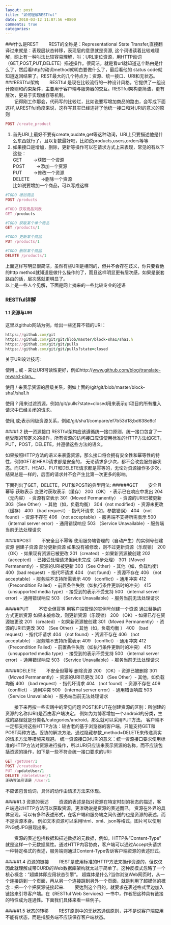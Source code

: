 ```yaml
---
layout: post
title: "如何理解RESTful"
date: 2018-03-12 11:07:56 +0800
comments: true
categories: 
---
```

###什么是REST
&emsp;&emsp;REST的全称是：Representational State Transfer,直接翻译过来就是：表现层状态转移，表现层的意思就是资源, 这个词语读着比较难理解，网上有一种叫法比较容易理解，叫：URL定位资源，用HTTP动词（GET,POST,PUT,DELETE）描述操作。很简洁，就是看url就知道这个路由是什么了，然后看http的动词method就明白要做什么了，最后看他的 status code就知道返回结果了。REST最大的几个特点为：资源、统一接口、URI和无状态。
###RESTful架构
&emsp;&emsp;RESTful 是现在比较流行的一种设计风格，它提供了一组设计原则和约束条件，主要用于客户端与服务器的交互。RESTful架构更简洁，更有层次，更易于实现缓存等机制。  
&emsp;&emsp;记得刚工作那会，代码写的比较烂，比如说要写增加商品的路由，会写成下面这样,从RESTful角度来说，这样写其实已经违背了他统一接口和对URI的意义的原则  
```ruby
POST /create_product
```

1.   首先URI上最好不要有create,pudate,get等这种动词，URI上只要描述他是什么东西就行了，且以复数最好吧，比如说products,users,orders等等  
2.   如果接口是增加，删除，更新等操作可以在请求方式上来表现，常见的有以下这些：  
    GET &emsp;&emsp;     ->获取一个资源   
    POST &emsp;&emsp;    ->添加一个资源   
    PUT &emsp;&emsp;     ->修改一个资源   
    DELETE &emsp;&emsp;  ->删除一个资源   
比如说要增加一个商品，可以写成这样
```ruby
#TODO 增加商品
POST /products

#TODO 获取商品列表
GET /products

#TODO 获取某个单个商品
GET /products/1

#TODO 更新某个商品
PUT /products/1

#TODO 删除某个商品
DELETE /products/1

```   
上面这样写明显很简洁，虽然有些URI是相同的，但并不会存在歧义，你只要看他的http method就知道是做什么操作的了，而且这样明显更有层次感，如果是嵌套路由的话，层次感就更明显了。  
以上是一些人个见解，下面是网上摘来的一些比较专业的述语

### RESTful详解
#### 1.1 资源与URI
这里以github网站为例，给出一些还算不错的URI：
```ruby
https://github.com/git
https://github.com/git/git/blob/master/block-sha1/sha1.h
https://github.com/git/git/pulls
https://github.com/git/git/pulls?state=closed
```
关于URI设计技巧:

使用 _ 或 - 来让URI可读性更好，例如http://www.github.com/blog/translate-reward-plan。

使用 / 来表示资源的层级关系，例如上面的/git/git/blob/master/block-sha1/sha1.h

使用 ? 用来过滤资源，例如/git/pulls?state=closed用来表示git项目的所有推入请求中已经关闭的请求。

使用,或;表示同级资源关系，例如/git/sha1/compare/ef7b53d18;bd638e8c1


####1.2 统一资源接口
RESTful架构应该遵循统一接口原则，统一接口包含了一组受限的预定义的操作，所有资源的访问接口应该使用标准的HTTP方法如GET，PUT，POST，DELETE，并遵循这些方法的语义。

如果按照HTTP方法的语义来暴露资源，那么接口将会拥有安全性和幂等性的特性，例如GET和HEAD请求都是安全的， 无论请求多少次，都不会改变服务器状态。而GET、HEAD、PUT和DELETE请求都是幂等的，无论对资源操作多少次， 结果总是一样的，后面的请求并不会产生比第一次更多的影响。

下面列出了GET，DELETE，PUT和POST的典型用法:
######GET
&emsp;&emsp;安全且幂等 获取表示 变更时获取表示（缓存） 200（OK） - 表示已在响应中发出 204（无内容） - 资源有空表示 301（Moved Permanently） - 资源的URI已被更新 303（See Other） - 其他（如，负载均衡） 304（not modified）- 资源未更改（缓存） 400 （bad request）- 指代坏请求（如，参数错误） 404 （not found）- 资源不存在 406 （not acceptable）- 服务端不支持所需表示 500 （internal server error）- 通用错误响应 503 （Service Unavailable）- 服务端当前无法处理请求

#####POST
&emsp;&emsp;不安全且不幂等 使用服务端管理的（自动产生）的实例号创建资源 创建子资源 部分更新资源 如果没有被修改，则不过更新资源（乐观锁） 200（OK）- 如果现有资源已被更改 201（created）- 如果新资源被创建 202（accepted）- 已接受处理请求但尚未完成（异步处理） 301（Moved Permanently）- 资源的URI被更新 303（See Other）- 其他（如，负载均衡） 400（bad request）- 指代坏请求 404 （not found）- 资源不存在 406 （not acceptable）- 服务端不支持所需表示 409 （conflict）- 通用冲突 412 （Precondition Failed）- 前置条件失败（如执行条件更新时的冲突） 415 （unsupported media type）- 接受到的表示不受支持 500 （internal server error）- 通用错误响应 503 （Service Unavailable）- 服务当前无法处理请求

#####PUT
&emsp;&emsp;不安全但幂等 用客户端管理的实例号创建一个资源 通过替换的方式更新资源 如果未被修改，则更新资源（乐观锁） 200 （OK）- 如果已存在资源被更改 201 （created）- 如果新资源被创建 301（Moved Permanently）- 资源的URI已更改 303 （See Other）- 其他（如，负载均衡 ） 400 （bad request）- 指代坏请求 404 （not found）- 资源不存在 406 （not acceptable）- 服务端不支持所需表示 409 （conflict）- 通用冲突 412 （Precondition Failed）- 前置条件失败（如执行条件更新时的冲突） 415 （unsupported media type）- 接受到的表示不受支持 500 （internal server error）- 通用错误响应 503 （Service Unavailable）- 服务当前无法处理请求

#####DELETE
&emsp;&emsp;不安全但幂等 删除资源 200 （OK）- 资源已被删除 301 （Moved Permanently）- 资源的URI已更改 303 （See Other）- 其他，如负载均衡 400 （bad request）- 指代坏请求 404 （not found）- 资源不存在 409 （conflict）- 通用冲突 500 （internal server error）- 通用错误响应 503 （Service Unavailable）- 服务端当前无法处理请求

&emsp;&emsp;接下来再按一些实践中的常见问题
POST和PUT在创建资源的区别：所创建的资源的名称(URI)是否由客户端决定。 例如为为博客增加一个android的分类，生成的路径就是分类名/categories/android，那么就可以采用PUT方法。
客户端不一定都支持这些HTTP方法：较古老的基于浏览器的客户端，只能支持GET和POST两种方法。妥协的解决方法，通过隐藏参数_method=DELETE来传递真实的请求方法等措施来规避。
统一资源接口对URI的意义：统一资源接口要求使用标准的HTTP方法对资源进行操作，所以URI只应该来表示资源的名称，而不应该包括资源的操作，如下是一些不符合统一接口要求的URI:
```ruby
GET /getUser/1  
POST /createUser  
PUT /updateUser/1  
DELETE /deleteUser/1  
正确写法应该是 /User/1
```
不应该包含动词，具体的动作由请求方法来体现。

#####1.3 资源的表述
&emsp;&emsp;资源的表述是指对资源在特定时刻的状态的描述，客户端通过HTTP方法可以获取资源，更准确说是资源的表述而已。 资源在外界的具体呈现，可以有多种表述形式，在客户端和服务端之间传送的也是资源的表述，而不是资源本身。 例如文本资源可以采用html、xml、json等格式，图片可以使用PNG或JPG展现出来。

&emsp;&emsp;资源的表述包括数据和描述数据的元数据，例如，HTTP头”Content-Type” 就是这样一个元数据属性。通过HTTP内容协商，客户端可以通过Accept头请求一种特定格式的表述，服务端则通过Content-Type告诉客户端资源的表述形式。

#####1.4 资源的链接
&emsp;&emsp;REST是使用标准的HTTP方法来操作资源的，但仅仅因此就理解成带CURD的Web数据库架构就太过于简单了。这种反模式忽略了一个核心概念：”超媒体即应用状态引擎”。 超媒体是什么?当你浏览Web网页时，从一个连接跳到一个页面，再从另一个连接跳到另外一个页面，就是利用了超媒体的概念：把一个个把资源链接起来.
&emsp;&emsp;要达到这个目的，就要求在表述格式里边加入链接来引导客户端。在《RESTful Web Services》一书中，作者把这种具有链接的特性成为连通性。下面我们具体来看一些例子。

#####1.5 状态的转移
&emsp;&emsp;REST原则中的无状态通信原则，并不是说客户端应用不能有状态，而是指服务端不应该保存客户端状态。